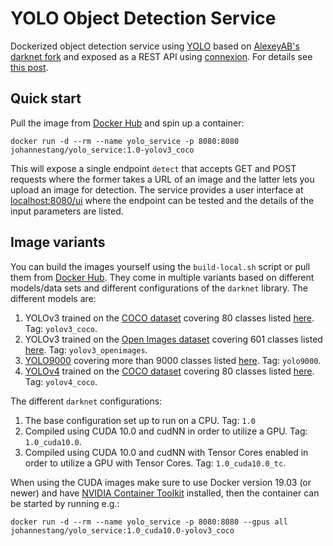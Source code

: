 # YOLO Object Detection Service

Dockerized object detection service using [YOLO](https://pjreddie.com/darknet/yolo/) based on [AlexeyAB's darknet fork](https://github.com/AlexeyAB/darknet) and
exposed as a REST API using [connexion](https://github.com/zalando/connexion). For details see [this post](https://johs.me/posts/object-detection-service-yolo-docker/).

## Quick start

Pull the image from [Docker Hub](https://hub.docker.com/r/johannestang/yolo_service) and spin up a container:
```
docker run -d --rm --name yolo_service -p 8080:8080 johannestang/yolo_service:1.0-yolov3_coco 
```

This will expose a single endpoint `detect` that accepts GET and POST requests where the former takes a URL of an image and the latter lets you upload an image for detection.
The service provides a user interface at [localhost:8080/ui](http://localhost:8080/ui) where the endpoint can be tested and the details of the input parameters are listed.

## Image variants

You can build the images yourself using the `build-local.sh` script or pull them from [Docker Hub](https://hub.docker.com/r/johannestang/yolo_service).
They come in multiple variants based on different models/data sets and different configurations of the `darknet` library.
The different models are:

1. YOLOv3 trained on the [COCO dataset](http://cocodataset.org) covering 80 classes listed [here](https://github.com/AlexeyAB/darknet/blob/master/data/coco.names). Tag: `yolov3_coco`.
2. YOLOv3 trained on the [Open Images dataset](https://storage.googleapis.com/openimages/web/index.html) covering 601 classes listed [here](https://github.com/AlexeyAB/darknet/blob/master/data/openimages.names). Tag: `yolov3_openimages`.
3. [YOLO9000](https://pjreddie.com/publications/yolo9000/) covering more than 9000 classes listed [here](https://github.com/AlexeyAB/darknet/blob/master/cfg/9k.names). Tag: `yolo9000`.
1. [YOLOv4](https://arxiv.org/abs/2004.10934) trained on the [COCO dataset](http://cocodataset.org) covering 80 classes listed [here](https://github.com/AlexeyAB/darknet/blob/master/data/coco.names). Tag: `yolov4_coco`.

The different `darknet` configurations:

1. The base configuration set up to run on a CPU. Tag: `1.0`
2. Compiled using CUDA 10.0 and cudNN in order to utilize a GPU. Tag: `1.0_cuda10.0`.
3. Compiled using CUDA 10.0 and cudNN with Tensor Cores enabled in order to utilize a GPU with Tensor Cores. Tag: `1.0_cuda10.0_tc`.

When using the CUDA images make sure to use Docker version 19.03 (or newer) and have [NVIDIA Container Toolkit](https://github.com/NVIDIA/nvidia-docker) installed, then the container can be started by running e.g.:
```
docker run -d --rm --name yolo_service -p 8080:8080 --gpus all johannestang/yolo_service:1.0_cuda10.0-yolov3_coco 
```

